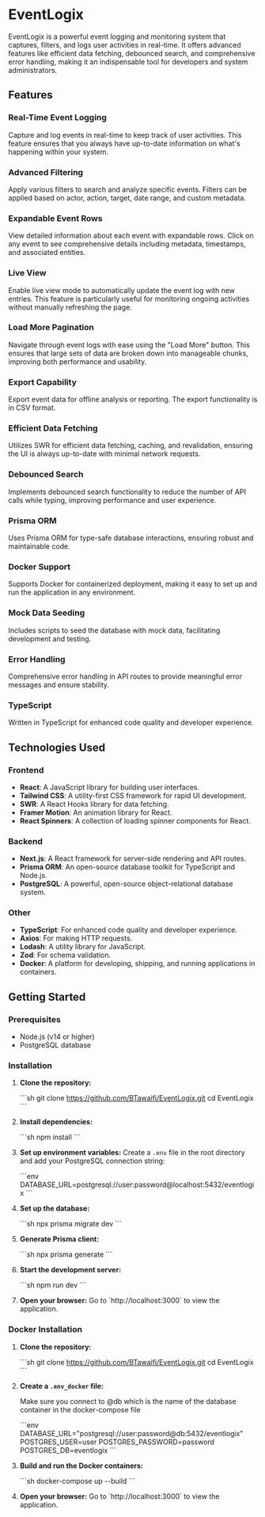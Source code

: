 # EventLogix

EventLogix is a powerful event logging and monitoring system that captures, filters, and logs user activities in real-time. It offers advanced features like efficient data fetching, debounced search, and comprehensive error handling, making it an indispensable tool for developers and system administrators.

## Features

### Real-Time Event Logging

Capture and log events in real-time to keep track of user activities. This feature ensures that you always have up-to-date information on what's happening within your system.

### Advanced Filtering

Apply various filters to search and analyze specific events. Filters can be applied based on actor, action, target, date range, and custom metadata.

### Expandable Event Rows

View detailed information about each event with expandable rows. Click on any event to see comprehensive details including metadata, timestamps, and associated entities.

### Live View

Enable live view mode to automatically update the event log with new entries. This feature is particularly useful for monitoring ongoing activities without manually refreshing the page.

### Load More Pagination

Navigate through event logs with ease using the "Load More" button. This ensures that large sets of data are broken down into manageable chunks, improving both performance and usability.

### Export Capability

Export event data for offline analysis or reporting. The export functionality is in CSV format.

### Efficient Data Fetching

Utilizes SWR for efficient data fetching, caching, and revalidation, ensuring the UI is always up-to-date with minimal network requests.

### Debounced Search

Implements debounced search functionality to reduce the number of API calls while typing, improving performance and user experience.

### Prisma ORM

Uses Prisma ORM for type-safe database interactions, ensuring robust and maintainable code.

### Docker Support

Supports Docker for containerized deployment, making it easy to set up and run the application in any environment.

### Mock Data Seeding

Includes scripts to seed the database with mock data, facilitating development and testing.

### Error Handling

Comprehensive error handling in API routes to provide meaningful error messages and ensure stability.

### TypeScript

Written in TypeScript for enhanced code quality and developer experience.

## Technologies Used

### Frontend

- **React**: A JavaScript library for building user interfaces.
- **Tailwind CSS**: A utility-first CSS framework for rapid UI development.
- **SWR**: A React Hooks library for data fetching.
- **Framer Motion**: An animation library for React.
- **React Spinners**: A collection of loading spinner components for React.

### Backend

- **Next.js**: A React framework for server-side rendering and API routes.
- **Prisma ORM**: An open-source database toolkit for TypeScript and Node.js.
- **PostgreSQL**: A powerful, open-source object-relational database system.

### Other
- **TypeScript**: For enhanced code quality and developer experience.
- **Axios**: For making HTTP requests.
- **Lodash**: A utility library for JavaScript.
- **Zod**: For schema validation.
- **Docker**: A platform for developing, shipping, and running applications in containers.

## Getting Started

### Prerequisites

- Node.js (v14 or higher)
- PostgreSQL database

### Installation

1. **Clone the repository:**

   \`\`\`sh
   git clone https://github.com/BTawaifi/EventLogix.git
   cd EventLogix
   \`\`\`

2. **Install dependencies:**

   \`\`\`sh
   npm install
   \`\`\`

3. **Set up environment variables:**
   Create a `.env` file in the root directory and add your PostgreSQL connection string:

   \`\`\`env
   DATABASE_URL=postgresql://user:password@localhost:5432/eventlogix
   \`\`\`

4. **Set up the database:**

   \`\`\`sh
   npx prisma migrate dev
   \`\`\`

5. **Generate Prisma client:**

   \`\`\`sh
   npx prisma generate
   \`\`\`

6. **Start the development server:**

   \`\`\`sh
   npm run dev
   \`\`\`

7. **Open your browser:**
   Go to \`http://localhost:3000\` to view the application.

### Docker Installation

1. **Clone the repository:**

   \`\`\`sh
   git clone https://github.com/BTawaifi/EventLogix.git
   cd EventLogix
   \`\`\`

2. **Create a `.env_docker` file:**

   Make sure you connect to @db which is the name of the database container in the docker-compose file

   \`\`\`env
   DATABASE_URL="postgresql://user:password@db:5432/eventlogix"
   POSTGRES_USER=user
   POSTGRES_PASSWORD=password
   POSTGRES_DB=eventlogix
   \`\`\`

3. **Build and run the Docker containers:**

   \`\`\`sh
   docker-compose up --build
   \`\`\`

4. **Open your browser:**
   Go to \`http://localhost:3000\` to view the application.


